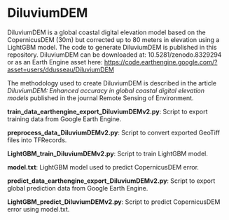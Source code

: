 # DiluviumDEM

DiluviumDEM is a global coastal digital elevation model based on the CopernicusDEM (30m) but corrected up to 80 meters in elevation using a LightGBM model. The code to generate DiluviumDEM is published in this repository. DiluviumDEM can be downloaded at: 10.5281/zenodo.8329294 or as an Earth Engine asset here: https://code.earthengine.google.com/?asset=users/ddusseau/DiluviumDEM

The methodology used to create DiluviumDEM is described in the article *DiluviumDEM: Enhanced accuracy in global coastal digital elevation models* published in the journal Remote Sensing of Environment.

**train_data_earthengine_export_DiluviumDEMv2.py**: Script to export training data from Google Earth Engine.

**preprocess_data_DiluviumDEMv2.py**: Script to convert exported GeoTiff files into TFRecords.

**LightGBM_train_DiluviumDEMv2.py**: Script to train LightGBM model.

**model.txt**: LightGBM model used to predict CopernicusDEM error.

**predict_data_earthengine_export_DiluviumDEMv2.py**: Script to export global prediction data from Google Earth Engine.

**LightGBM_predict_DiluviumDEMv2.py**: Script to predict CopernicusDEM error using model.txt.
